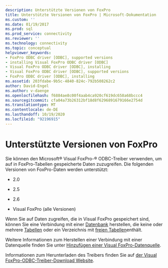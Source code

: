 ```yaml
---
description: Unterstützte Versionen von FoxPro
title: Unterstützte Versionen von FoxPro | Microsoft-Dokumentation
ms.custom: ''
ms.date: 01/19/2017
ms.prod: sql
ms.prod_service: connectivity
ms.reviewer: ''
ms.technology: connectivity
ms.topic: conceptual
helpviewer_keywords:
- FoxPro ODBC driver [ODBC], supported versions
- installing Visual FoxPro ODBC driver [ODBC]
- Visual FoxPro ODBC driver [ODBC], installing
- Visual FoxPro ODBC driver [ODBC], supported versions
- FoxPro ODBC driver [ODBC], installing
ms.assetid: 203fdabe-9b5c-4840-824c-792b508262c2
author: David-Engel
ms.author: v-daenge
ms.openlocfilehash: f6884ae8c00f4aab4ca920cf619dc658a68bccc4
ms.sourcegitcommit: cfa04a73b26312bf18d8f6296891679166e2754d
ms.translationtype: MT
ms.contentlocale: de-DE
ms.lasthandoff: 10/19/2020
ms.locfileid: "92196915"
---
```

# <a name="supported-versions-of-foxpro"></a>Unterstützte Versionen von FoxPro
Sie können den Microsoft® Visual FoxPro-® ODBC-Treiber verwenden, um auf in FoxPro-Tabellen gespeicherte Daten zuzugreifen. Die folgenden Versionen von FoxPro-Daten werden unterstützt:  
  
-   2.0  
  
-   2.5  
  
-   2.6  
  
-   Visual FoxPro (alle Versionen)  
  
 Wenn Sie auf Daten zugreifen, die in Visual FoxPro gespeichert sind, können Sie eine Verbindung mit einer [Datenbank](../../odbc/microsoft/visual-foxpro-terminology.md) herstellen, die keine oder mehrere [Tabellen](../../odbc/microsoft/visual-foxpro-terminology.md) oder ein Verzeichnis mit [freien Tabellen](../../odbc/microsoft/visual-foxpro-terminology.md)enthält.  
  
 Weitere Informationen zum Herstellen einer Verbindung mit einer Datenquelle finden Sie unter [Hinzufügen einer Visual FoxPro-Datenquelle](../../odbc/microsoft/adding-a-visual-foxpro-data-source.md).  
  
 Informationen zum Herunterladen des Treibers finden Sie auf [der Visual FoxPro-ODBC-Treiber-Download Website](/previous-versions/visualstudio/foxpro/mt490121(v=msdn.10)).